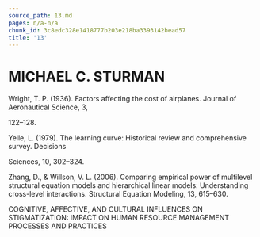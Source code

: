 ```yaml
---
source_path: 13.md
pages: n/a-n/a
chunk_id: 3c8edc328e1418777b203e218ba3393142bead57
title: '13'
---
```

# MICHAEL C. STURMAN

Wright, T. P. (1936). Factors affecting the cost of airplanes. Journal of Aeronautical Science, 3,

122–128.

Yelle, L. (1979). The learning curve: Historical review and comprehensive survey. Decisions

Sciences, 10, 302–324.

Zhang, D., & Willson, V. L. (2006). Comparing empirical power of multilevel structural equation models and hierarchical linear models: Understanding cross-level interactions. Structural Equation Modeling, 13, 615–630.

COGNITIVE, AFFECTIVE, AND CULTURAL INFLUENCES ON STIGMATIZATION: IMPACT ON HUMAN RESOURCE MANAGEMENT PROCESSES AND PRACTICES
